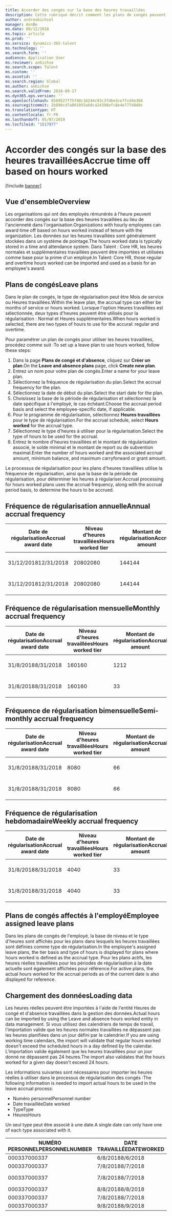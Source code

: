 ```yaml
---
title: Accorder des congés sur la base des heures travaillées
description: Cette rubrique décrit comment les plans de congés peuvent être configurés pour accorder des congés sur la base des heures travaillées.
author: andreabichsel
manager: AnnBe
ms.date: 09/12/2018
ms.topic: article
ms.prod: ''
ms.service: dynamics-365-talent
ms.technology: ''
ms.search.form: ''
audience: Application User
ms.reviewer: anbichse
ms.search.scope: Talent
ms.custom: ''
ms.assetid: ''
ms.search.region: Global
ms.author: anbichse
ms.search.validFrom: 2018-09-17
ms.dyn365.ops.version: ''
ms.openlocfilehash: 8589527f75f48c16244c93c3fdbe3ce7fcd4e366
ms.sourcegitcommit: 2b890cd7a801055ab0ca24398efc8e4e777d4d8c
ms.translationtype: HT
ms.contentlocale: fr-FR
ms.lasthandoff: 05/07/2019
ms.locfileid: "1517977"
---
```

# <a name="accrue-time-off-based-on-hours-worked"></a><span data-ttu-id="1b68a-103">Accorder des congés sur la base des heures travaillées</span><span class="sxs-lookup"><span data-stu-id="1b68a-103">Accrue time off based on hours worked</span></span>

[!include [banner](includes/banner.md)]


## <a name="overview"></a><span data-ttu-id="1b68a-104">Vue d'ensemble</span><span class="sxs-lookup"><span data-stu-id="1b68a-104">Overview</span></span>

<span data-ttu-id="1b68a-105">Les organisations qui ont des employés rémunérés à l'heure peuvent accorder des congés sur la base des heures travaillées au lieu de l'ancienneté dans l'organisation.</span><span class="sxs-lookup"><span data-stu-id="1b68a-105">Organizations with hourly employees can award time off based on hours worked instead of tenure with the organization.</span></span> <span data-ttu-id="1b68a-106">Les données sur les heures travaillées sont généralement stockées dans un système de pointage.</span><span class="sxs-lookup"><span data-stu-id="1b68a-106">The hours worked data is typically stored in a time and attendance system.</span></span> <span data-ttu-id="1b68a-107">Dans Talent : Core HR, les heures normales et supplémentaires travaillées peuvent être importées et utilisées comme base pour la prime d'un employé.</span><span class="sxs-lookup"><span data-stu-id="1b68a-107">In Talent: Core HR, those regular and overtime hours worked can be imported and used as a basis for an employee's award.</span></span>

## <a name="leave-plans"></a><span data-ttu-id="1b68a-108">Plans de congés</span><span class="sxs-lookup"><span data-stu-id="1b68a-108">Leave plans</span></span>

<span data-ttu-id="1b68a-109">Dans le plan de congés, le type de régularisation peut être Mois de service ou Heures travaillées.</span><span class="sxs-lookup"><span data-stu-id="1b68a-109">Within the leave plan, the accrual type can either be months of service or hours worked.</span></span> <span data-ttu-id="1b68a-110">Lorsque l'option Heures travaillées est sélectionnée, deux types d'heures peuvent être utilisés pour la régularisation : Normal et Heures supplémentaires.</span><span class="sxs-lookup"><span data-stu-id="1b68a-110">When hours worked is selected, there are two types of hours to use for the accural: regular and overtime.</span></span>

<span data-ttu-id="1b68a-111">Pour paramétrer un plan de congés pour utiliser les heures travaillées, procédez comme suit :</span><span class="sxs-lookup"><span data-stu-id="1b68a-111">To set up a leave plan to use hours worked, follow these steps:</span></span>

1. <span data-ttu-id="1b68a-112">Dans la page **Plans de congé et d'absence**, cliquez sur **Créer un plan**.</span><span class="sxs-lookup"><span data-stu-id="1b68a-112">On the **Leave and absence plans** page, click **Create new plan**.</span></span>
2. <span data-ttu-id="1b68a-113">Entrez un nom pour votre plan de congés.</span><span class="sxs-lookup"><span data-stu-id="1b68a-113">Enter a name for your leave plan.</span></span>
3. <span data-ttu-id="1b68a-114">Sélectionnez la fréquence de régularisation du plan.</span><span class="sxs-lookup"><span data-stu-id="1b68a-114">Select the accrual frequency for the plan.</span></span>
5. <span data-ttu-id="1b68a-115">Sélectionnez la date de début du plan.</span><span class="sxs-lookup"><span data-stu-id="1b68a-115">Select the start date for the plan.</span></span>
6. <span data-ttu-id="1b68a-116">Choisissez la base de la période de régularisation et sélectionnez la date spécifique à l'employé, le cas échéant.</span><span class="sxs-lookup"><span data-stu-id="1b68a-116">Choose the accrual period basis and select the employee-specific date, if applicable.</span></span>
7. <span data-ttu-id="1b68a-117">Pour le programme de régularisation, sélectionnez **Heures travaillées** pour le type de régularisation.</span><span class="sxs-lookup"><span data-stu-id="1b68a-117">For the accrual schedule, select **Hours worked** for the accrual type.</span></span>
8. <span data-ttu-id="1b68a-118">Sélectionnez le type d'heures à utiliser pour la régularisation.</span><span class="sxs-lookup"><span data-stu-id="1b68a-118">Select the type of hours to be used for the accrual.</span></span>
9. <span data-ttu-id="1b68a-119">Entrez le nombre d'heures travaillées et le montant de régularisation associé, le solde minimal et le montant de report ou de subvention maximal.</span><span class="sxs-lookup"><span data-stu-id="1b68a-119">Enter the number of hours worked and the associated accrual amount, minimum balance, and maximum carryforward or grant amount.</span></span>

<span data-ttu-id="1b68a-120">Le processus de régularisation pour les plans d'heures travaillées utilise la fréquence de régularisation, ainsi que la base de la période de régularisation, pour déterminer les heures à régulariser.</span><span class="sxs-lookup"><span data-stu-id="1b68a-120">Accrual processing for hours worked plans uses the accrual frequency, along with the accrual period basis, to determine the hours to be accrued.</span></span>

## <a name="annual-accrual-frequency"></a><span data-ttu-id="1b68a-121">Fréquence de régularisation annuelle</span><span class="sxs-lookup"><span data-stu-id="1b68a-121">Annual accrual frequency</span></span>

| <span data-ttu-id="1b68a-122">Date de régularisation</span><span class="sxs-lookup"><span data-stu-id="1b68a-122">Accrual award date</span></span>    | <span data-ttu-id="1b68a-123">Niveau d'heures travaillées</span><span class="sxs-lookup"><span data-stu-id="1b68a-123">Hours worked tier</span></span>    | <span data-ttu-id="1b68a-124">Montant de régularisation</span><span class="sxs-lookup"><span data-stu-id="1b68a-124">Accrual amount</span></span>        | <span data-ttu-id="1b68a-125">Dates des heures travaillées</span><span class="sxs-lookup"><span data-stu-id="1b68a-125">Hours worked dates</span></span>   | <span data-ttu-id="1b68a-126">Heures réelles travaillées</span><span class="sxs-lookup"><span data-stu-id="1b68a-126">Hours worked actuals</span></span>| <span data-ttu-id="1b68a-127">Prime</span><span class="sxs-lookup"><span data-stu-id="1b68a-127">Award</span></span>               |
| --------------------- | -------------------- | --------------------- | -------------------- |-------------------- |-------------------- |
| <span data-ttu-id="1b68a-128">31/12/2018</span><span class="sxs-lookup"><span data-stu-id="1b68a-128">12/31/2018</span></span>            | <span data-ttu-id="1b68a-129">2080</span><span class="sxs-lookup"><span data-stu-id="1b68a-129">2080</span></span>                 | <span data-ttu-id="1b68a-130">144</span><span class="sxs-lookup"><span data-stu-id="1b68a-130">144</span></span>                   | <span data-ttu-id="1b68a-131">1/1/2018-31/12/2018</span><span class="sxs-lookup"><span data-stu-id="1b68a-131">1/1/2018-12/31/2018</span></span>  | <span data-ttu-id="1b68a-132">2085</span><span class="sxs-lookup"><span data-stu-id="1b68a-132">2085</span></span>                | <span data-ttu-id="1b68a-133">144</span><span class="sxs-lookup"><span data-stu-id="1b68a-133">144</span></span>                 |        
| <span data-ttu-id="1b68a-134">31/12/2018</span><span class="sxs-lookup"><span data-stu-id="1b68a-134">12/31/2018</span></span>            | <span data-ttu-id="1b68a-135">2080</span><span class="sxs-lookup"><span data-stu-id="1b68a-135">2080</span></span>                 | <span data-ttu-id="1b68a-136">144</span><span class="sxs-lookup"><span data-stu-id="1b68a-136">144</span></span>                   | <span data-ttu-id="1b68a-137">1/1/2018-31/12/2018</span><span class="sxs-lookup"><span data-stu-id="1b68a-137">1/1/2018-12/31/2018</span></span>  | <span data-ttu-id="1b68a-138">2 000</span><span class="sxs-lookup"><span data-stu-id="1b68a-138">2000</span></span>                | <span data-ttu-id="1b68a-139">0</span><span class="sxs-lookup"><span data-stu-id="1b68a-139">0</span></span>                 |


## <a name="monthly-accrual-frequency"></a><span data-ttu-id="1b68a-140">Fréquence de régularisation mensuelle</span><span class="sxs-lookup"><span data-stu-id="1b68a-140">Monthly accrual frequency</span></span>

| <span data-ttu-id="1b68a-141">Date de régularisation</span><span class="sxs-lookup"><span data-stu-id="1b68a-141">Accrual award date</span></span>    | <span data-ttu-id="1b68a-142">Niveau d'heures travaillées</span><span class="sxs-lookup"><span data-stu-id="1b68a-142">Hours worked tier</span></span>    | <span data-ttu-id="1b68a-143">Montant de régularisation</span><span class="sxs-lookup"><span data-stu-id="1b68a-143">Accrual amount</span></span>        | <span data-ttu-id="1b68a-144">Dates des heures travaillées</span><span class="sxs-lookup"><span data-stu-id="1b68a-144">Hours worked dates</span></span>   | <span data-ttu-id="1b68a-145">Heures réelles travaillées</span><span class="sxs-lookup"><span data-stu-id="1b68a-145">Hours worked actuals</span></span>| <span data-ttu-id="1b68a-146">Prime</span><span class="sxs-lookup"><span data-stu-id="1b68a-146">Award</span></span>               |
| --------------------- | -------------------- | --------------------- | -------------------- |-------------------- |-------------------- |
| <span data-ttu-id="1b68a-147">31/8/2018</span><span class="sxs-lookup"><span data-stu-id="1b68a-147">8/31/2018</span></span>             | <span data-ttu-id="1b68a-148">160</span><span class="sxs-lookup"><span data-stu-id="1b68a-148">160</span></span>                  | <span data-ttu-id="1b68a-149">12</span><span class="sxs-lookup"><span data-stu-id="1b68a-149">12</span></span>                    | <span data-ttu-id="1b68a-150">1/8/2018-31/8/2018</span><span class="sxs-lookup"><span data-stu-id="1b68a-150">8/1/2018-8/31/2018</span></span>   | <span data-ttu-id="1b68a-151">184</span><span class="sxs-lookup"><span data-stu-id="1b68a-151">184</span></span>                 | <span data-ttu-id="1b68a-152">12</span><span class="sxs-lookup"><span data-stu-id="1b68a-152">12</span></span>                  |        
| <span data-ttu-id="1b68a-153">31/8/2018</span><span class="sxs-lookup"><span data-stu-id="1b68a-153">8/31/2018</span></span>             | <span data-ttu-id="1b68a-154">160</span><span class="sxs-lookup"><span data-stu-id="1b68a-154">160</span></span>                  | <span data-ttu-id="1b68a-155">3</span><span class="sxs-lookup"><span data-stu-id="1b68a-155">3</span></span>                     | <span data-ttu-id="1b68a-156">1/8/2018-31/8/2018</span><span class="sxs-lookup"><span data-stu-id="1b68a-156">8/1/2018-8/31/2018</span></span>   | <span data-ttu-id="1b68a-157">184</span><span class="sxs-lookup"><span data-stu-id="1b68a-157">184</span></span>                 | <span data-ttu-id="1b68a-158">3</span><span class="sxs-lookup"><span data-stu-id="1b68a-158">3</span></span>                   |

## <a name="semi-monthly-accrual-frequency"></a><span data-ttu-id="1b68a-159">Fréquence de régularisation bimensuelle</span><span class="sxs-lookup"><span data-stu-id="1b68a-159">Semi-monthly accrual frequency</span></span>

| <span data-ttu-id="1b68a-160">Date de régularisation</span><span class="sxs-lookup"><span data-stu-id="1b68a-160">Accrual award date</span></span>    | <span data-ttu-id="1b68a-161">Niveau d'heures travaillées</span><span class="sxs-lookup"><span data-stu-id="1b68a-161">Hours worked tier</span></span>    | <span data-ttu-id="1b68a-162">Montant de régularisation</span><span class="sxs-lookup"><span data-stu-id="1b68a-162">Accrual amount</span></span>        | <span data-ttu-id="1b68a-163">Dates des heures travaillées</span><span class="sxs-lookup"><span data-stu-id="1b68a-163">Hours worked dates</span></span>   | <span data-ttu-id="1b68a-164">Heures réelles travaillées</span><span class="sxs-lookup"><span data-stu-id="1b68a-164">Hours worked actuals</span></span>| <span data-ttu-id="1b68a-165">Prime</span><span class="sxs-lookup"><span data-stu-id="1b68a-165">Award</span></span>               |
| --------------------- | -------------------- | --------------------- | -------------------- |-------------------- |-------------------- |
| <span data-ttu-id="1b68a-166">31/8/2018</span><span class="sxs-lookup"><span data-stu-id="1b68a-166">8/31/2018</span></span>             | <span data-ttu-id="1b68a-167">80</span><span class="sxs-lookup"><span data-stu-id="1b68a-167">80</span></span>                   | <span data-ttu-id="1b68a-168">6</span><span class="sxs-lookup"><span data-stu-id="1b68a-168">6</span></span>                     | <span data-ttu-id="1b68a-169">16/8/2018-31/8/2018</span><span class="sxs-lookup"><span data-stu-id="1b68a-169">8/16/2018-8/31/2018</span></span>  | <span data-ttu-id="1b68a-170">81</span><span class="sxs-lookup"><span data-stu-id="1b68a-170">81</span></span>                  | <span data-ttu-id="1b68a-171">6</span><span class="sxs-lookup"><span data-stu-id="1b68a-171">6</span></span>                  |        
| <span data-ttu-id="1b68a-172">31/8/2018</span><span class="sxs-lookup"><span data-stu-id="1b68a-172">8/31/2018</span></span>             | <span data-ttu-id="1b68a-173">80</span><span class="sxs-lookup"><span data-stu-id="1b68a-173">80</span></span>                   | <span data-ttu-id="1b68a-174">6</span><span class="sxs-lookup"><span data-stu-id="1b68a-174">6</span></span>                     | <span data-ttu-id="1b68a-175">16/8/2018-31/8/2018</span><span class="sxs-lookup"><span data-stu-id="1b68a-175">8/16/2018-8/31/2018</span></span>  | <span data-ttu-id="1b68a-176">75</span><span class="sxs-lookup"><span data-stu-id="1b68a-176">75</span></span>                  | <span data-ttu-id="1b68a-177">0</span><span class="sxs-lookup"><span data-stu-id="1b68a-177">0</span></span>                   |

## <a name="weekly-accrual-frequency"></a><span data-ttu-id="1b68a-178">Fréquence de régularisation hebdomadaire</span><span class="sxs-lookup"><span data-stu-id="1b68a-178">Weekly accrual frequency</span></span>

| <span data-ttu-id="1b68a-179">Date de régularisation</span><span class="sxs-lookup"><span data-stu-id="1b68a-179">Accrual award date</span></span>    | <span data-ttu-id="1b68a-180">Niveau d'heures travaillées</span><span class="sxs-lookup"><span data-stu-id="1b68a-180">Hours worked tier</span></span>    | <span data-ttu-id="1b68a-181">Montant de régularisation</span><span class="sxs-lookup"><span data-stu-id="1b68a-181">Accrual amount</span></span>        | <span data-ttu-id="1b68a-182">Dates des heures travaillées</span><span class="sxs-lookup"><span data-stu-id="1b68a-182">Hours worked dates</span></span>   | <span data-ttu-id="1b68a-183">Heures réelles travaillées</span><span class="sxs-lookup"><span data-stu-id="1b68a-183">Hours worked actuals</span></span>| <span data-ttu-id="1b68a-184">Prime</span><span class="sxs-lookup"><span data-stu-id="1b68a-184">Award</span></span>               |
| --------------------- | -------------------- | --------------------- | -------------------- |-------------------- |-------------------- |
| <span data-ttu-id="1b68a-185">31/8/2018</span><span class="sxs-lookup"><span data-stu-id="1b68a-185">8/31/2018</span></span>             | <span data-ttu-id="1b68a-186">40</span><span class="sxs-lookup"><span data-stu-id="1b68a-186">40</span></span>                   | <span data-ttu-id="1b68a-187">3</span><span class="sxs-lookup"><span data-stu-id="1b68a-187">3</span></span>                     | <span data-ttu-id="1b68a-188">27/8/2018-31/8/2018</span><span class="sxs-lookup"><span data-stu-id="1b68a-188">8/27/2018-8/31/2018</span></span>  | <span data-ttu-id="1b68a-189">42</span><span class="sxs-lookup"><span data-stu-id="1b68a-189">42</span></span>                  | <span data-ttu-id="1b68a-190">3</span><span class="sxs-lookup"><span data-stu-id="1b68a-190">3</span></span>                  |        
| <span data-ttu-id="1b68a-191">31/8/2018</span><span class="sxs-lookup"><span data-stu-id="1b68a-191">8/31/2018</span></span>             | <span data-ttu-id="1b68a-192">40</span><span class="sxs-lookup"><span data-stu-id="1b68a-192">40</span></span>                   | <span data-ttu-id="1b68a-193">3</span><span class="sxs-lookup"><span data-stu-id="1b68a-193">3</span></span>                     | <span data-ttu-id="1b68a-194">27/8/2018-31/8/2018</span><span class="sxs-lookup"><span data-stu-id="1b68a-194">8/27/2018-8/31/2018</span></span>  | <span data-ttu-id="1b68a-195">35</span><span class="sxs-lookup"><span data-stu-id="1b68a-195">35</span></span>                  | <span data-ttu-id="1b68a-196">0</span><span class="sxs-lookup"><span data-stu-id="1b68a-196">0</span></span>                   |

## <a name="employee-assigned-leave-plans"></a><span data-ttu-id="1b68a-197">Plans de congés affectés à l'employé</span><span class="sxs-lookup"><span data-stu-id="1b68a-197">Employee assigned leave plans</span></span>

<span data-ttu-id="1b68a-198">Dans les plans de congés de l'employé, la base de niveau et le type d'heures sont affichés pour les plans dans lesquels les heures travaillées sont définies comme type de régularisation.</span><span class="sxs-lookup"><span data-stu-id="1b68a-198">In the employee's assigned leave plans, the tier basis and type of hours is displayed for plans where hours worked is defined as the accrual type.</span></span> <span data-ttu-id="1b68a-199">Pour les plans actifs, les heures réelles travaillées pour les périodes de régularisation à la date actuelle sont également affichées pour référence.</span><span class="sxs-lookup"><span data-stu-id="1b68a-199">For active plans, the actual hours worked for the accrual periods as of the current date is also displayed for reference.</span></span> 

## <a name="loading-data"></a><span data-ttu-id="1b68a-200">Chargement des données</span><span class="sxs-lookup"><span data-stu-id="1b68a-200">Loading data</span></span>

<span data-ttu-id="1b68a-201">Les heures réelles peuvent être importées à l'aide de l'entité Heures de congé et d'absence travaillées dans la gestion des données.</span><span class="sxs-lookup"><span data-stu-id="1b68a-201">Actual hours can be imported by using the Leave and absence hours worked entity in data management.</span></span> <span data-ttu-id="1b68a-202">Si vous utilisez des calendriers de temps de travail, l'importation valide que les heures normales travaillées ne dépassent pas les heures planifiées dans un jour défini par le calendrier.</span><span class="sxs-lookup"><span data-stu-id="1b68a-202">If you are using working time calendars, the import will validate that regular hours worked doesn't exceed the scheduled hours in a day defined by the calendar.</span></span> <span data-ttu-id="1b68a-203">L'importation valide également que les heures travaillées pour un jour donné ne dépassent pas 24 heures.</span><span class="sxs-lookup"><span data-stu-id="1b68a-203">The import also validates that the hours worked for a given day doesn't exceed 24 hours.</span></span> 

<span data-ttu-id="1b68a-204">Les informations suivantes sont nécessaires pour importer les heures réelles à utiliser dans le processus de régularisation des congés :</span><span class="sxs-lookup"><span data-stu-id="1b68a-204">The following information is needed to import actual hours to be used in the leave accrual process:</span></span>

+ <span data-ttu-id="1b68a-205">Numéro personnel</span><span class="sxs-lookup"><span data-stu-id="1b68a-205">Personnel number</span></span> 
+ <span data-ttu-id="1b68a-206">Date travaillée</span><span class="sxs-lookup"><span data-stu-id="1b68a-206">Date worked</span></span>
+ <span data-ttu-id="1b68a-207">Type</span><span class="sxs-lookup"><span data-stu-id="1b68a-207">Type</span></span>
+ <span data-ttu-id="1b68a-208">Heures</span><span class="sxs-lookup"><span data-stu-id="1b68a-208">Hours</span></span>

<span data-ttu-id="1b68a-209">Un seul type peut être associé à une date.</span><span class="sxs-lookup"><span data-stu-id="1b68a-209">A single date can only have one of each type associated with it.</span></span>

| <span data-ttu-id="1b68a-210">NUMÉRO PERSONNEL</span><span class="sxs-lookup"><span data-stu-id="1b68a-210">PERSONNELNUMBER</span></span>       | <span data-ttu-id="1b68a-211">DATE TRAVAILLÉE</span><span class="sxs-lookup"><span data-stu-id="1b68a-211">DATEWORKED</span></span>           | <span data-ttu-id="1b68a-212">TYPE</span><span class="sxs-lookup"><span data-stu-id="1b68a-212">TYPE</span></span>                  | <span data-ttu-id="1b68a-213">HEURES</span><span class="sxs-lookup"><span data-stu-id="1b68a-213">HOURS</span></span>                |
| --------------------- | -------------------- | --------------------- | -------------------- |
| <span data-ttu-id="1b68a-214">000337</span><span class="sxs-lookup"><span data-stu-id="1b68a-214">000337</span></span>                | <span data-ttu-id="1b68a-215">6/8/2018</span><span class="sxs-lookup"><span data-stu-id="1b68a-215">8/6/2018</span></span>             | <span data-ttu-id="1b68a-216">Normal</span><span class="sxs-lookup"><span data-stu-id="1b68a-216">Regular</span></span>               | <span data-ttu-id="1b68a-217">8</span><span class="sxs-lookup"><span data-stu-id="1b68a-217">8</span></span>                    |       
| <span data-ttu-id="1b68a-218">000337</span><span class="sxs-lookup"><span data-stu-id="1b68a-218">000337</span></span>                | <span data-ttu-id="1b68a-219">7/8/2018</span><span class="sxs-lookup"><span data-stu-id="1b68a-219">8/7/2018</span></span>             | <span data-ttu-id="1b68a-220">Normal</span><span class="sxs-lookup"><span data-stu-id="1b68a-220">Regular</span></span>               | <span data-ttu-id="1b68a-221">8</span><span class="sxs-lookup"><span data-stu-id="1b68a-221">8</span></span>                    |
| <span data-ttu-id="1b68a-222">000337</span><span class="sxs-lookup"><span data-stu-id="1b68a-222">000337</span></span>                | <span data-ttu-id="1b68a-223">7/8/2018</span><span class="sxs-lookup"><span data-stu-id="1b68a-223">8/7/2018</span></span>             | <span data-ttu-id="1b68a-224">Heures supplémentaires</span><span class="sxs-lookup"><span data-stu-id="1b68a-224">Overtime</span></span>              | <span data-ttu-id="1b68a-225">3</span><span class="sxs-lookup"><span data-stu-id="1b68a-225">3</span></span>                    |
| <span data-ttu-id="1b68a-226">000337</span><span class="sxs-lookup"><span data-stu-id="1b68a-226">000337</span></span>                | <span data-ttu-id="1b68a-227">8/8/2018</span><span class="sxs-lookup"><span data-stu-id="1b68a-227">8/8/2018</span></span>             | <span data-ttu-id="1b68a-228">Normal</span><span class="sxs-lookup"><span data-stu-id="1b68a-228">Regular</span></span>               | <span data-ttu-id="1b68a-229">8</span><span class="sxs-lookup"><span data-stu-id="1b68a-229">8</span></span>                    |
| <span data-ttu-id="1b68a-230">000337</span><span class="sxs-lookup"><span data-stu-id="1b68a-230">000337</span></span>                | <span data-ttu-id="1b68a-231">7/8/2018</span><span class="sxs-lookup"><span data-stu-id="1b68a-231">8/7/2018</span></span>             | <span data-ttu-id="1b68a-232">Normal</span><span class="sxs-lookup"><span data-stu-id="1b68a-232">Regular</span></span>               | <span data-ttu-id="1b68a-233">8</span><span class="sxs-lookup"><span data-stu-id="1b68a-233">8</span></span>                    |
| <span data-ttu-id="1b68a-234">000337</span><span class="sxs-lookup"><span data-stu-id="1b68a-234">000337</span></span>                | <span data-ttu-id="1b68a-235">9/8/2018</span><span class="sxs-lookup"><span data-stu-id="1b68a-235">8/9/2018</span></span>             | <span data-ttu-id="1b68a-236">Normal</span><span class="sxs-lookup"><span data-stu-id="1b68a-236">Regular</span></span>               | <span data-ttu-id="1b68a-237">8</span><span class="sxs-lookup"><span data-stu-id="1b68a-237">8</span></span>                    |
